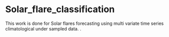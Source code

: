 # Solar_flare_classification
This work is done for Solar flares forecasting using multi variate time series climatological under sampled data. .
